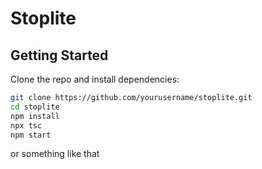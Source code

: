 # Stoplite

## Getting Started

Clone the repo and install dependencies:

```bash
git clone https://github.com/yourusername/stoplite.git
cd stoplite
npm install
npx tsc
npm start

```

or something like that
